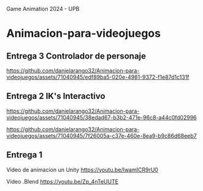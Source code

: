 Game Animation 2024 - UPB


# Animacion-para-videojuegos
## Entrega 3 Controlador de personaje



https://github.com/danielarango32/Animacion-para-videojuegos/assets/71040945/edf89ba5-020e-4981-9372-f1e87d1c131f



## Entrega 2 IK's Interactivo

https://github.com/danielarango32/Animacion-para-videojuegos/assets/71040945/38edad67-b3b2-471e-96c8-a44c0fd02996

https://github.com/danielarango32/Animacion-para-videojuegos/assets/71040945/7f26005a-c37e-460e-8ea9-b9c86d68eeb7



## Entrega 1 
Video de animacion un Unity
 https://youtu.be/IwamICR9rU0

 Video .Blend
 https://youtu.be/Zp_4nTeUUTE
